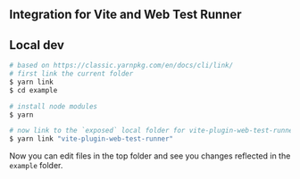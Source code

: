 ## Integration for Vite and Web Test Runner



## Local dev

```bash
# based on https://classic.yarnpkg.com/en/docs/cli/link/
# first link the current folder
$ yarn link
$ cd example

# install node modules
$ yarn

# now link to the `exposed` local folder for vite-plugin-web-test-runner
$ yarn link "vite-plugin-web-test-runner"
```

Now you can edit files in the top folder and see you changes reflected in the `example` folder.
